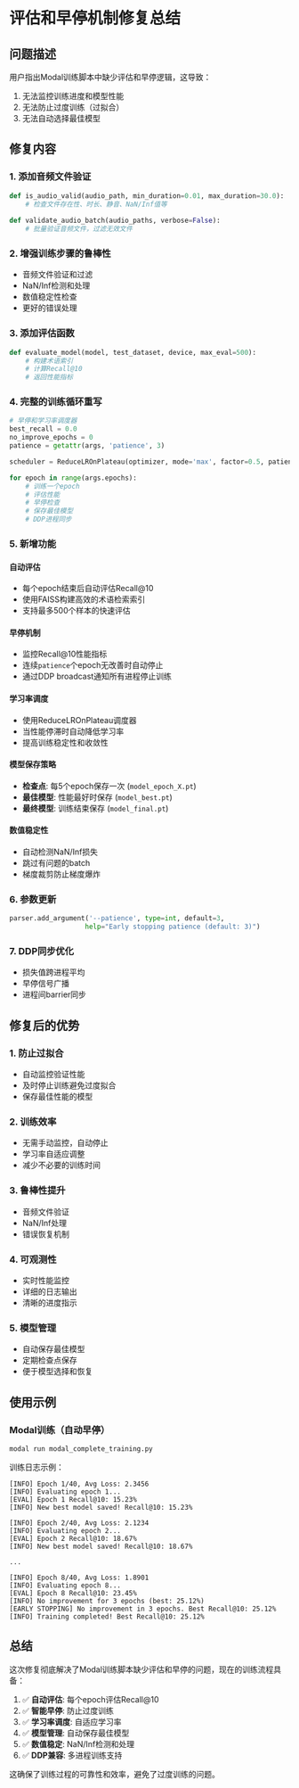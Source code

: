 # 评估和早停机制修复总结

## 问题描述
用户指出Modal训练脚本中缺少评估和早停逻辑，这导致：
1. 无法监控训练进度和模型性能
2. 无法防止过度训练（过拟合）
3. 无法自动选择最佳模型

## 修复内容

### 1. 添加音频文件验证
```python
def is_audio_valid(audio_path, min_duration=0.01, max_duration=30.0):
    # 检查文件存在性、时长、静音、NaN/Inf值等
    
def validate_audio_batch(audio_paths, verbose=False):
    # 批量验证音频文件，过滤无效文件
```

### 2. 增强训练步骤的鲁棒性
- 音频文件验证和过滤
- NaN/Inf检测和处理
- 数值稳定性检查
- 更好的错误处理

### 3. 添加评估函数
```python
def evaluate_model(model, test_dataset, device, max_eval=500):
    # 构建术语索引
    # 计算Recall@10
    # 返回性能指标
```

### 4. 完整的训练循环重写
```python
# 早停和学习率调度器
best_recall = 0.0
no_improve_epochs = 0
patience = getattr(args, 'patience', 3)

scheduler = ReduceLROnPlateau(optimizer, mode='max', factor=0.5, patience=2)

for epoch in range(args.epochs):
    # 训练一个epoch
    # 评估性能
    # 早停检查
    # 保存最佳模型
    # DDP进程同步
```

### 5. 新增功能

#### 自动评估
- 每个epoch结束后自动评估Recall@10
- 使用FAISS构建高效的术语检索索引
- 支持最多500个样本的快速评估

#### 早停机制
- 监控Recall@10性能指标
- 连续`patience`个epoch无改善时自动停止
- 通过DDP broadcast通知所有进程停止训练

#### 学习率调度
- 使用ReduceLROnPlateau调度器
- 当性能停滞时自动降低学习率
- 提高训练稳定性和收敛性

#### 模型保存策略
- **检查点**: 每5个epoch保存一次 (`model_epoch_X.pt`)
- **最佳模型**: 性能最好时保存 (`model_best.pt`)
- **最终模型**: 训练结束保存 (`model_final.pt`)

#### 数值稳定性
- 自动检测NaN/Inf损失
- 跳过有问题的batch
- 梯度裁剪防止梯度爆炸

### 6. 参数更新
```python
parser.add_argument('--patience', type=int, default=3,
                   help="Early stopping patience (default: 3)")
```

### 7. DDP同步优化
- 损失值跨进程平均
- 早停信号广播
- 进程间barrier同步

## 修复后的优势

### 1. 防止过拟合
- 自动监控验证性能
- 及时停止训练避免过度拟合
- 保存最佳性能的模型

### 2. 训练效率
- 无需手动监控，自动停止
- 学习率自适应调整
- 减少不必要的训练时间

### 3. 鲁棒性提升
- 音频文件验证
- NaN/Inf处理
- 错误恢复机制

### 4. 可观测性
- 实时性能监控
- 详细的日志输出
- 清晰的进度指示

### 5. 模型管理
- 自动保存最佳模型
- 定期检查点保存
- 便于模型选择和恢复

## 使用示例

### Modal训练（自动早停）
```bash
modal run modal_complete_training.py
```

训练日志示例：
```
[INFO] Epoch 1/40, Avg Loss: 2.3456
[INFO] Evaluating epoch 1...
[EVAL] Epoch 1 Recall@10: 15.23%
[INFO] New best model saved! Recall@10: 15.23%

[INFO] Epoch 2/40, Avg Loss: 2.1234
[INFO] Evaluating epoch 2...
[EVAL] Epoch 2 Recall@10: 18.67%
[INFO] New best model saved! Recall@10: 18.67%

...

[INFO] Epoch 8/40, Avg Loss: 1.8901
[INFO] Evaluating epoch 8...
[EVAL] Epoch 8 Recall@10: 23.45%
[INFO] No improvement for 3 epochs (best: 25.12%)
[EARLY STOPPING] No improvement in 3 epochs. Best Recall@10: 25.12%
[INFO] Training completed! Best Recall@10: 25.12%
```

## 总结

这次修复彻底解决了Modal训练脚本缺少评估和早停的问题，现在的训练流程具备：

1. ✅ **自动评估**: 每个epoch评估Recall@10
2. ✅ **智能早停**: 防止过度训练
3. ✅ **学习率调度**: 自适应学习率
4. ✅ **模型管理**: 自动保存最佳模型
5. ✅ **数值稳定**: NaN/Inf检测和处理
6. ✅ **DDP兼容**: 多进程训练支持

这确保了训练过程的可靠性和效率，避免了过度训练的问题。
